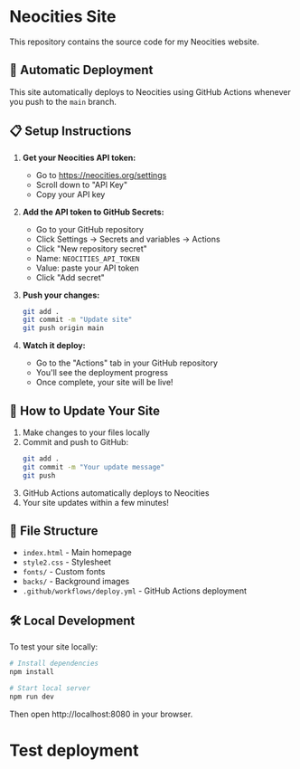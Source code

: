 # Neocities Site

This repository contains the source code for my Neocities website.

## 🚀 Automatic Deployment

This site automatically deploys to Neocities using GitHub Actions whenever you push to the `main` branch.

## 📋 Setup Instructions

1. **Get your Neocities API token:**
   - Go to https://neocities.org/settings
   - Scroll down to "API Key" 
   - Copy your API key

2. **Add the API token to GitHub Secrets:**
   - Go to your GitHub repository
   - Click Settings → Secrets and variables → Actions
   - Click "New repository secret"
   - Name: `NEOCITIES_API_TOKEN`
   - Value: paste your API token
   - Click "Add secret"

3. **Push your changes:**
   ```bash
   git add .
   git commit -m "Update site"
   git push origin main
   ```

4. **Watch it deploy:**
   - Go to the "Actions" tab in your GitHub repository
   - You'll see the deployment progress
   - Once complete, your site will be live!

## 🔄 How to Update Your Site

1. Make changes to your files locally
2. Commit and push to GitHub:
   ```bash
   git add .
   git commit -m "Your update message"
   git push
   ```
3. GitHub Actions automatically deploys to Neocities
4. Your site updates within a few minutes!

## 📁 File Structure

- `index.html` - Main homepage
- `style2.css` - Stylesheet 
- `fonts/` - Custom fonts
- `backs/` - Background images
- `.github/workflows/deploy.yml` - GitHub Actions deployment

## 🛠️ Local Development

To test your site locally:

```bash
# Install dependencies
npm install

# Start local server
npm run dev
```

Then open http://localhost:8080 in your browser.
# Test deployment
